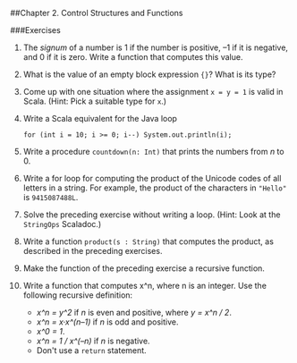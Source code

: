 ##Chapter 2. Control Structures and Functions

###Exercises
       
1.	The *signum* of a number is 1 if the number is positive, –1 if it is negative, and 0 if it is zero. Write a function that computes this value.       

2.	What is the value of an empty block expression `{}`? What is its type?       

3.	Come up with one situation where the assignment `x = y = 1` is valid in Scala. (Hint: Pick a suitable type for `x`.)       

4.	Write a Scala equivalent for the Java loop       

        for (int i = 10; i >= 0; i--) System.out.println(i);

5.	Write a procedure `countdown(n: Int)` that prints the numbers from *n* to 0.       

6.	Write a for loop for computing the product of the Unicode codes of all letters in a string. For example, the product of the characters in `"Hello"` is `9415087488L`.       

7.	Solve the preceding exercise without writing a loop. (Hint: Look at the `StringOps` Scaladoc.)       

8.	Write a function `product(s : String)` that computes the product, as described in the preceding exercises.       

9.	Make the function of the preceding exercise a recursive function.       

10.	Write a function that computes x^n, where n is an integer. Use the following recursive definition:       

    * *x^n = y^2* if *n* is even and positive, where *y = x^n / 2*.       
    * *x^n = x·x^(n–1)* if *n* is odd and positive.       
    * *x^0 = 1*.       
    * *x^n = 1 / x^(–n)* if *n* is negative.       
    * Don't use a `return` statement.       

